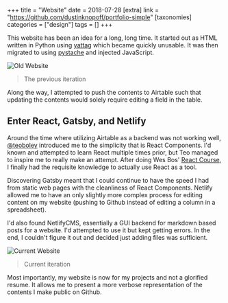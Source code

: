 +++
title = "Website"
date = 2018-07-28
[extra]
link = "https://github.com/dustinknopoff/portfolio-simple"
[taxonomies]
categories = ["design"]
tags = []
+++

This website has been an idea for a long, long time. It started out as HTML written in Python using [yattag](http://www.yattag.org) which became quickly unusable. It was then migrated to using [pystache](https://github.com/defunkt/pystache) and injected JavaScript.

![Old Website](https://res.cloudinary.com/dknopoff/image/upload/f_auto/v1534892818/portfolio/old-website.png)

> The previous iteration

Along the way, I attempted to push the contents to Airtable such that updating the contents would solely require editing a field in the table.

## Enter React, Gatsby, and Netlify

Around the time where utilizing Airtable as a backend was not working well, [@teoboley](https://github.com/teoboley) introduced me to the simplicity that is React Components. I'd known and attempted to learn React multiple times prior, but Teo managed to inspire me to really make an attempt. After doing Wes Bos' [React Course](https://reactforbeginners.com/), I finally had the requisite knowledge to actually use React as a tool.

Discovering Gatsby meant that I could continue to have the speed I had from static web pages with the cleanliness of React Components. Netlify allowed me to have an only slightly more complex process for editing content on my website (pushing to Github instead of editing a column in a spreadsheet).

I'd also found NetlifyCMS, essentially a GUI backend for markdown based posts for a website. I'd attempted to use it but kept getting errors. In the end, I couldn't figure it out and decided just adding files was sufficient.

![Current Website](https://res.cloudinary.com/dknopoff/image/upload/f_auto/v1536024150/portfolio/curr-website.png)

> Current iteration

Most importantly, my website is now for my projects and not a glorified resume. It allows me to present a more verbose representation of the contents I make public on Github.
